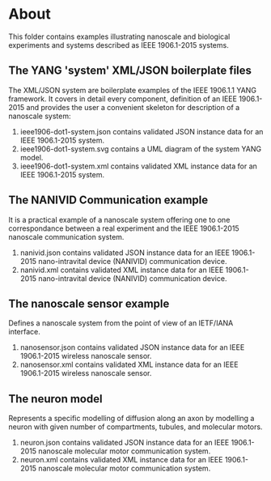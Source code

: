 
# About

This folder contains examples illustrating nanoscale and biological experiments and systems described as IEEE 1906.1-2015 systems.


## The YANG 'system' XML/JSON boilerplate files

The XML/JSON system are boilerplate examples of the IEEE 1906.1.1 YANG framework. It covers in detail every component, definition of an IEEE 1906.1-2015 and provides the user a convenient skeleton for description of a nanoscale system: 

1. ieee1906-dot1-system.json contains validated JSON instance data for an IEEE 1906.1-2015 system.
2. ieee1906-dot1-system.svg contains a UML diagram of the system YANG model.
3. ieee1906-dot1-system.xml contains validated XML instance data for an IEEE 1906.1-2015 system.

## The NANIVID Communication example

It is a practical example of a nanoscale system offering one to one correspondance between a real experiment and the IEEE 1906.1-2015 nanoscale communication system.

1. nanivid.json contains validated JSON instance data for an IEEE 1906.1-2015 nano-intravital device (NANIVID) communication device.
2. nanivid.xml contains validated XML instance data for an IEEE 1906.1-2015 nano-intravital device (NANIVID) communication device.

## The nanoscale sensor example

Defines a nanoscale system from the point of view of an IETF/IANA interface.

1. nanosensor.json contains validated JSON instance data for an IEEE 1906.1-2015 wireless nanoscale sensor.
2. nanosensor.xml contains validated XML instance data for an IEEE 1906.1-2015 wireless nanoscale sensor.

## The neuron model

Represents a specific modelling of diffusion along an axon by modelling a neuron with given number of compartments, tubules, and molecular motors.

1. neuron.json contains validated JSON instance data for an IEEE 1906.1-2015 nanoscale molecular motor communication system.
2. neuron.xml contains validated XML instance data for an IEEE 1906.1-2015 nanoscale molecular motor communication system.
